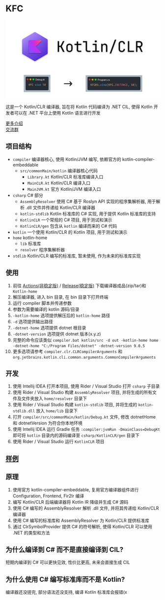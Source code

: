 # KFC

<img src="img/KFC.png" style="width: 512; height: 256px" alt="KFC"/>

这是一个 Kotlin/CLR 编译器, 旨在将 Kotlin 代码编译为 .NET CIL, 使得 Kotlin 开发者可以在 .NET 平台上使用 Kotlin 语言进行开发

[更多介绍](https://juejin.cn/post/7512779184029679666)<br>
[交流群](https://qm.qq.com/q/ed5aIJqOrK)

## 项目结构
- `compiler` 编译器核心, 使用 Kotlin/JVM 编写, 依赖官方的 kotlin-compiler-embeddable
  - `src/commonMain/kotlin` 编译器核心代码
    - `Library.kt` Kotlin/CLR 标准库编译入口
    - `MainCLR.kt` Kotlin/CLR 编译入口
    - `MainJVM.kt` 官方 Kotlin/JVM 编译入口
- `csharp` C# 部分
  - `AssemblyResolver` 使用 C# 基于 Roslyn API 实现的程序集解析器, 用于解析 .dll 文件并传递给 Kotlin/CLR 编译器
  - `kotlin-stdlib` Kotlin 标准库的 C# 实现, 用于提供 Kotlin 标准库的支持
  - `KotlinCLR` 一个常规的 C# 项目, 用于测试和演示
  - `KotlinCLR/gen` 包含从 `kotlin` 编译而来的 C# 代码
- `kotlin` 一个使用 Kotlin/CLR 的 Kotlin 项目, 用于测试和演示
- `home` kotlin-home
  - `lib` 标准库
  - `resolver` 程序集解析器
- `stdlib` Kotlin/CLR 编写的标准库, 暂未使用, 作为未来的标准库实现

## 使用
1. 前往 [Actions(非稳定版)](https://github.com/Nyayurin/KotlinForCLR/actions) / [Release(稳定版)](https://github.com/Nyayurin/KotlinForCLR/releases) 下载编译器成品(zip/tar)和 `Kotlin-home`
2. 解压编译器, 进入 bin 目录, 在 bin 目录下打开终端
3. 运行 compiler 脚本并传递参数
4. 参数为需要编译的 kotlin 源码/目录
5. `-kotlin-home` 选项提供解压后的 `kotlin-home` 路径
6. `-d` 选项提供输出路径
7. `-dotnet-home` 选项提供 dotnet 根目录
8. `-dotnet-version` 选项提供 dotnet 版本(x.y.z)
9. 完整的命令应该类似 `compiler.bat kotlin/src -d out -kotlin-home home -dotnet-home "C:/Program Files/dotnet" -dotnet-version 9.0.5`
10. 更多选项请参考 `compiler.clr.CLRCompilerArguments` 和 `org.jetbrains.kotlin.cli.common.arguments.CommonCompilerArguments`

## 开发
1. 使用 Intellij IDEA 打开本项目, 使用 Rider / Visual Studio 打开 `csharp` 子目录
2. 使用 Rider / Visual Studio 构建 `AssemblyResolver` 项目, 并将生成的所有文件及文件夹放入 `home/resolver` 目录下
3. 使用 Rider / Visual Studio 构建 `kotlin-stdlib` 项目, 并将生成的 `kotlin-stdlib.dll` 放入 `home/lib` 目录下
4. 打开 `compiler/src/commonMain/kotlin/Debug.kt` 文件, 修改 dotnetHome 和 dotnetVersion 为符合你本地环境
5. 使用 Intellij IDEA 运行 Gradle 任务 `:compiler:jvmRun -DmainClass=DebugKt` 即可将 `kotlin` 目录内的源码编译至 `csharp/KotlinCLR/gen` 目录下
6. 使用 Rider / Visual Studio 运行 `KotlinCLR` 项目

## [样例](./Example.md)

## 原理
1. 使用官方 kotlin-compiler-embeddable, 复用官方编译器组件进行 Configuration, Frontend, Fir2Ir 编译
2. 编写 Kotlin/CLR 后端编译器将 Kotlin IR 降级并生成 C# 源码
3. 使用 C# 编写的 AssemblyResolver 解析 .dll 文件, 并将其传递给 Kotlin/CLR 编译器
4. 使用 C# 编写的标准库和 AssemblyResolver 为 Kotlin/CLR 提供标准库
5. 通过 ClrSymbolProvider 提供 C# 的符号解析, 使得 Kotlin/CLR 可以使用 .NET 的类型和方法

## 为什么编译到 C# 而不是直接编译到 CIL?
短期内编译到 C# 可以更快见效, 性价比更高, 未来会直接生成 CIL

## 为什么使用 C# 编写标准库而不是 Kotlin?
编译器还没搓完, 部分语法还没支持, 编译 Kotlin 标准库会报错(x